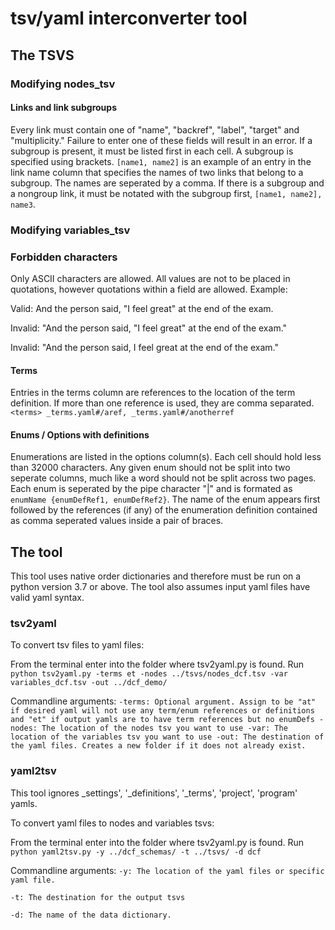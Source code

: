 # tsv/yaml interconverter tool

## The TSVS
### Modifying nodes_tsv

#### Links and link subgroups
Every link must contain one of "name", "backref", "label", "target" and "multiplicity." Failure to enter one of these fields will result in an error. If a subgroup is present, it must be listed first in each cell. A subgroup is specified using brackets. ````[name1, name2]```` is an example of an entry in the link name column that specifies the names of two links that belong to a subgroup. The names are seperated by a comma. If there is a subgroup and a nongroup link, it must be notated with the subgroup first, ````[name1, name2], name3````. 

### Modifying variables_tsv

### Forbidden characters
Only ASCII characters are allowed. 
All values are not to be placed in quotations, however quotations within a field are allowed. Example:  

Valid: And the person said, "I feel great" at the end of the exam.  

Invalid: "And the person said, "I feel great" at the end of the exam."  

Invalid: "And the person said, I feel great at the end of the exam."  



#### Terms
Entries in the terms column are references to the location of the term definition. If more than one reference is used, they are comma separated.  
`<terms>
_terms.yaml#/aref, _terms.yaml#/anotherref
`


#### Enums / Options with definitions
Enumerations are listed in the options column(s). Each cell should hold less than 32000 characters. Any given enum should not be split into two seperate columns, much like a word should not be split across two pages. Each enum is seperated by the pipe character "|" and is formated as ````enumName {enumDefRef1, enumDefRef2}````. The name of the enum appears first followed by the references (if any) of the enumeration definition contained as comma seperated values inside a pair of braces. 

## The tool

This tool uses native order dictionaries and therefore must be run on a python version 3.7 or above. The tool also assumes input yaml files have valid yaml syntax.

### tsv2yaml

To convert tsv files to yaml files:

From the terminal enter into the folder where tsv2yaml.py is found. 
Run  
`python tsv2yaml.py -terms et -nodes ../tsvs/nodes_dcf.tsv -var variables_dcf.tsv -out ../dcf_demo/`

Commandline arguments:
`
-terms: Optional argument. Assign to be "at" if desired yaml will not use any term/enum references or definitions and "et" if output yamls are to have term references but no enumDefs
-nodes: The location of the nodes tsv you want to use
-var: The location of the variables tsv you want to use
-out: The destination of the yaml files. Creates a new folder if it does not already exist.
`


### yaml2tsv

This tool ignores _settings', '_definitions', '_terms', 'project', 'program' yamls. 

To convert yaml files to nodes and variables tsvs:

From the terminal enter into the folder where tsv2yaml.py is found. Run 
````python yaml2tsv.py -y ../dcf_schemas/ -t ../tsvs/ -d dcf````

Commandline arguments:
`
-y: The location of the yaml files or specific yaml file. 
`  

`
-t: The destination for the output tsvs  
`    

`
-d: The name of the data dictionary. 
`
